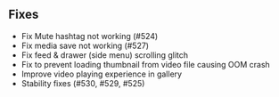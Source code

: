 ## Fixes
- Fix Mute hashtag not working (#524)
- Fix media save not working (#527)
- Fix feed & drawer (side menu) scrolling glitch
- Fix to prevent loading thumbnail from video file causing OOM crash
- Improve video playing experience in gallery
- Stability fixes (#530, #529, #525)